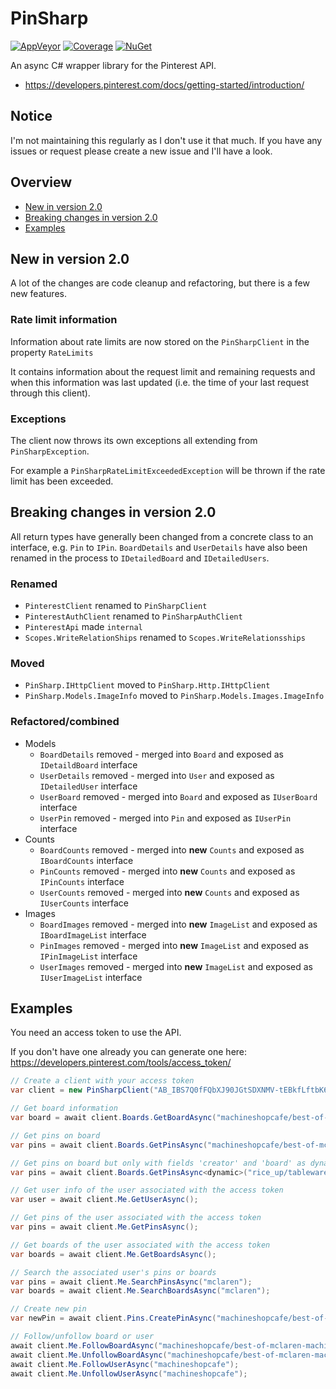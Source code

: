 # PinSharp

[![AppVeyor](https://ci.appveyor.com/api/projects/status/to2o4ik0nw5d98js/branch/master?svg=true)](https://ci.appveyor.com/project/Krusen/pinsharp)
[![Coverage](https://coveralls.io/repos/github/Krusen/PinSharp/badge.svg?branch=master)](https://coveralls.io/github/Krusen/PinSharp?branch=master)
[![NuGet](https://buildstats.info/nuget/pinsharp?includePreReleases=false)](https://www.nuget.org/packages/PinSharp/1.0.0)

An async C# wrapper library for the Pinterest API.

- https://developers.pinterest.com/docs/getting-started/introduction/


## Notice
I'm not maintaining this regularly as I don't use it that much.
If you have any issues or request please create a new issue and I'll have a look.


## Overview

- [New in version 2.0](new-in-version-20)
- [Breaking changes in version 2.0](#breaking-changes-in-version-20)
- [Examples](#examples)


## New in version 2.0

A lot of the changes are code cleanup and refactoring, but there is a few new features.

### Rate limit information

Information about rate limits are now stored on the `PinSharpClient` in the property `RateLimits`

It contains information about the request limit and remaining requests and when this information was last updated
(i.e. the time of your last request through this client).

### Exceptions

The client now throws its own exceptions all extending from `PinSharpException`.

For example a `PinSharpRateLimitExceededException` will be thrown if the rate limit has been exceeded.


## Breaking changes in version 2.0

All return types have generally been changed from a concrete class to an interface, e.g. `Pin` to `IPin`.
`BoardDetails` and `UserDetails` have also been renamed in the process to `IDetailedBoard` and `IDetailedUsers`.

### Renamed

- `PinterestClient` renamed to `PinSharpClient`
- `PinterestAuthClient` renamed to `PinSharpAuthClient`
- `PinterestApi` made `internal`
- `Scopes.WriteRelationShips` renamed to `Scopes.WriteRelationsships`

### Moved

- `PinSharp.IHttpClient` moved to `PinSharp.Http.IHttpClient`
- `PinSharp.Models.ImageInfo` moved to `PinSharp.Models.Images.ImageInfo`

### Refactored/combined

- Models
  - `BoardDetails` removed - merged into `Board` and exposed as `IDetaildBoard` interface
  - `UserDetails` removed - merged into `User` and exposed as `IDetailedUser` interface
  - `UserBoard` removed - merged into `Board` and exposed as `IUserBoard` interface
  - `UserPin` removed - merged into `Pin` and exposed as `IUserPin` interface
- Counts
  - `BoardCounts` removed - merged into **new** `Counts` and exposed as `IBoardCounts` interface
  - `PinCounts` removed - merged into **new** `Counts` and exposed as `IPinCounts` interface
  - `UserCounts` removed - merged into **new** `Counts` and exposed as `IUserCounts` interface
- Images
  - `BoardImages` removed - merged into **new** `ImageList` and exposed as `IBoardImageList` interface
  - `PinImages` removed - merged into **new** `ImageList` and exposed as `IPinImageList` interface
  - `UserImages` removed - merged into **new** `ImageList` and exposed as `IUserImageList` interface


## Examples

You need an access token to use the API.

If you don't have one already you can generate one here: https://developers.pinterest.com/tools/access_token/

```C#
// Create a client with your access token
var client = new PinSharpClient("AB_IBS7Q0fFQbXJ90JGtSDXNMV-tEBkfLftbK6JCpEWkGoA_MwAAAAA");

// Get board information
var board = await client.Boards.GetBoardAsync("machineshopcafe/best-of-mclaren-machine");

// Get pins on board
var pins = await client.Boards.GetPinsAsync("machineshopcafe/best-of-mclaren-machine");

// Get pins on board but only with fields 'creator' and 'board' as dynamic or your own type
var pins = await client.Boards.GetPinsAsync<dynamic>("rice_up/tableware", new[] { "creator", "board" });

// Get user info of the user associated with the access token
var user = await client.Me.GetUserAsync();

// Get pins of the user associated with the access token
var pins = await client.Me.GetPinsAsync();

// Get boards of the user associated with the access token
var boards = await client.Me.GetBoardsAsync();

// Search the associated user's pins or boards
var pins = await client.Me.SearchPinsAsync("mclaren");
var boards = await client.Me.SearchBoardsAsync("mclaren");

// Create new pin
var newPin = await client.Pins.CreatePinAsync("machineshopcafe/best-of-mclaren-machine", "http://i.imgur.com/abcdef.jpg", "Looks so cool!");

// Follow/unfollow board or user
await client.Me.FollowBoardAsync("machineshopcafe/best-of-mclaren-machine");
await client.Me.UnfollowBoardAsync("machineshopcafe/best-of-mclaren-machine");
await client.Me.FollowUserAsync("machineshopcafe");
await client.Me.UnfollowUserAsync("machineshopcafe");
```